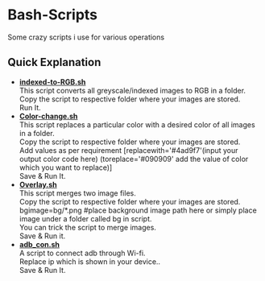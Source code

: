 # Bash-Scripts
Some crazy scripts i use for various operations
## Quick Explanation ##
*  <b>[indexed-to-RGB.sh](https://github.com/surya-yogi/Bash-Scripts/blob/master/indexed-to-RGB.sh)</b><br>
This script converts all greyscale/indexed images to RGB in a folder.<br>
Copy the script to respective folder where your images are stored.<br>
Run It.
*  <b>[Color-change.sh](https://github.com/surya-yogi/Bash-Scripts/blob/master/Color-change.sh)</b><br>
This script replaces a particular color with a desired color of all images in a folder.<br>
Copy the script to respective folder where your images are stored.<br>
Add values as per requirement [replacewith='#4ad9f7'(input your output color code here) (toreplace='#090909' add the value of color which you want to replace)]<br>
Save & Run It.
*  <b>[Overlay.sh](https://github.com/surya-yogi/Bash-Scripts/blob/master/Overlay.sh)</b><br>
This script merges two image files.<br>
Copy the script to respective folder where your images are stored.<br>
bgimage=bg/*.png #place background image path here or simply place image under a folder called bg in script.<br>
You can trick the script to merge images.<br>
Save & Run it.
* <b>[adb_con.sh](https://github.com/surya-yogi/Bash-Scripts/blob/master/adb_con.sh)</B><br>
A script to connect adb through Wi-fi.<br>
Replace ip which is shown in your device..<br>
Save & Run It.
